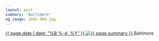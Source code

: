 ```yaml
---
layout: post
summary: 'Baltimore'
og_image: 1665-960.jpg
---
```


<p>
 <time>
  <a href="/1665">
   {{ page.date | date: "%B %-d, %Y" }}
  </a>
 </time>
 <a href="/1665">
  <img alt="{{ page.summary }}" sizes="(min-width: 700px) 50vw, calc(100vw - 2rem)" src="{{ site.assets_url }}/1665-480.jpg" srcset="{{ site.assets_url }}/1665-240.jpg 240w, {{ site.assets_url }}/1665-480.jpg 480w, {{ site.assets_url }}/1665-720.jpg 720w, {{ site.assets_url }}/1665-960.jpg 960w"/>
 </a>
 <span>
  Baltimore
 </span>
</p>
